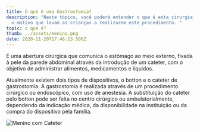 ```yaml
---
title: O que é uma Gastrostomia?
description: "Neste tópico, você poderá entender o que é esta cirurgia, bem como
  o motivo que levam as crianças a realizarem este procedimento. "
topic: o que é?
thumb: ../assets/menino.png
date: 2020-11-20T17:46:13.506Z
---
```

É uma abertura cirúrgica que comunica o estômago ao meio externo, fixada à pele da parede abdominal através da introdução de um cateter, com o objetivo de administrar alimentos, medicamentos e líquidos.

Atualmente existem dois tipos de dispositivos, o botton e o cateter de gastrostomia. A gastrostomia é realizada através de um procedimento cirúrgico ou endoscópico, com uso de anestesia. A substituição do cateter pelo botton pode ser feita no centro cirúrgico ou ambulatorialmente, dependendo da indicação médica, da disponibilidade na instituição ou da compra do dispositivo pela família.

![Menino com Cateter](../assets/o_que_é.png "Menino com Cateter")